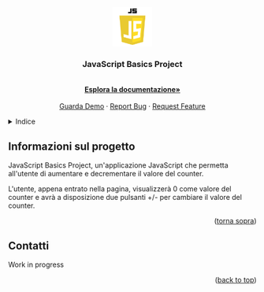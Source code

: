 <div id="top"></div>

<!-- PROJECT LOGO -->
<br />
<div align="center">
  <a href="https://github.com/othneildrew/Best-README-Template">
    <img src="/img/js-logo.png" alt="Logo" width="80" height="80">
  </a>

  <h3 align="center">JavaScript Basics Project</h3>

  <p align="center">
    <br />
    <a href="https://github.com/SeriumTW/JavaScript-Basics-Project"><strong>Esplora la documentazione»</strong></a>
    <br />
    <br />
    <a href="">Guarda Demo</a>
    ·
    <a href="https://github.com/SeriumTW/JavaScript-Basics-Project/issues">Report Bug</a>
    ·
    <a href="https://github.com/SeriumTW/JavaScript-Basics-Project/pulls">Request Feature</a>
  </p>
</div>

<!-- Indice -->
<details>
  <summary>Indice</summary>
  <ol>
    <li>
      <a href="#about-the-project">Informazioni-sul-progetto</a>
    </li>
    <li><a href="#contact">Contatti</a></li>
  </ol>
</details>

<!-- ABOUT THE PROJECT -->

## Informazioni sul progetto

JavaScript Basics Project, un'applicazione JavaScript che permetta all'utente di aumentare e decrementare il valore del counter.

L'utente, appena entrato nella pagina, visualizzerà 0 come valore del counter e avrà a disposizione due pulsanti +/- per cambiare il valore del counter.

<p align="right">(<a href="#top">torna sopra</a>)</p>

<!-- CONTACT -->

## Contatti

Work in progress

<!-- Your Name - [@your_twitter](https://twitter.com/your_username) - email@example.com -->

<!-- Project Link: [https://github.com/your_username/repo_name](https://github.com/your_username/repo_name) -->

<p align="right">(<a href="#top">back to top</a>)</p>
